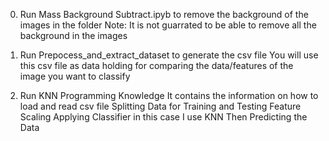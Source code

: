 0. Run Mass Background Subtract.ipyb to remove the background of the images in the folder
   Note: It is not guarrated to be able to remove all the background in the images
   
1. Run Prepocess_and_extract_dataset to generate the csv file 
   You will use this csv file as data holding for comparing the data/features of the image you want to classify
  
2. Run KNN Programming Knowledge
    It contains the information on how to load and read csv file
    Splitting Data for Training and Testing
    Feature Scaling
    Applying Classifier in this case I use KNN
    Then Predicting the Data
    